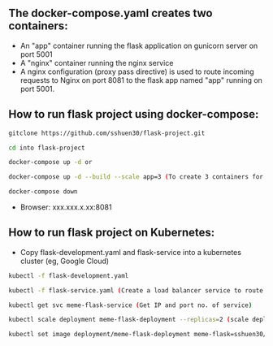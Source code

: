 ## The docker-compose.yaml creates two containers:
- An "app" container running the flask application on gunicorn server on port 5001
- A "nginx" container running the nginx service
- A nginx configuration (proxy pass directive) is used to route incoming requests to Nginx on port 8081 to the flask app named "app" running on port 5001. 

## How to run flask project using docker-compose:
``` bash
gitclone https://github.com/sshuen30/flask-project.git

cd into flask-project

docker-compose up -d or 

docker-compose up -d --build --scale app=3 (To create 3 containers for app)

docker-compose down
```
- Browser: xxx.xxx.x.xx:8081

## How to run flask project on Kubernetes:
- Copy flask-development.yaml and flask-service into a kubernetes cluster (eg, Google Cloud)
``` bash
kubectl -f flask-development.yaml

kubectl -f flask-service.yaml (Create a load balancer service to route traffic to deployment - no need for nginx)

kubectl get svc meme-flask-service (Get IP and port no. of service)

kubectl scale deployment meme-flask-deployment --replicas=2 (scale deployment to 2 pods)

kubectl set image deployment/meme-flask-deployment meme-flask=sshuen30/flask-app:v1 (Change image)
```
